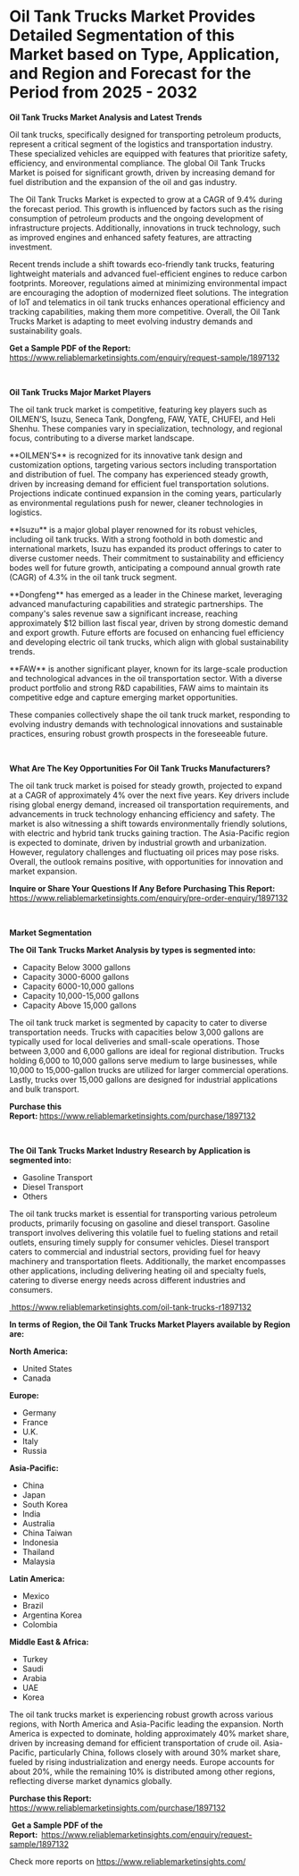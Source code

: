 <p><h1>Oil Tank Trucks Market Provides Detailed Segmentation of this Market based on Type, Application, and Region and Forecast for the Period from 2025 - 2032</h1></p><p><strong>Oil Tank Trucks Market Analysis and Latest Trends</strong></p>
<p><p>Oil tank trucks, specifically designed for transporting petroleum products, represent a critical segment of the logistics and transportation industry. These specialized vehicles are equipped with features that prioritize safety, efficiency, and environmental compliance. The global Oil Tank Trucks Market is poised for significant growth, driven by increasing demand for fuel distribution and the expansion of the oil and gas industry.</p><p>The Oil Tank Trucks Market is expected to grow at a CAGR of 9.4% during the forecast period. This growth is influenced by factors such as the rising consumption of petroleum products and the ongoing development of infrastructure projects. Additionally, innovations in truck technology, such as improved engines and enhanced safety features, are attracting investment. </p><p>Recent trends include a shift towards eco-friendly tank trucks, featuring lightweight materials and advanced fuel-efficient engines to reduce carbon footprints. Moreover, regulations aimed at minimizing environmental impact are encouraging the adoption of modernized fleet solutions. The integration of IoT and telematics in oil tank trucks enhances operational efficiency and tracking capabilities, making them more competitive. Overall, the Oil Tank Trucks Market is adapting to meet evolving industry demands and sustainability goals.</p></p>
<p><strong>Get a Sample PDF of the Report:&nbsp;</strong> <a href="https://www.reliablemarketinsights.com/enquiry/request-sample/1897132?utm_campaign=1558&utm_medium=2&utm_source=Github&utm_content=ia&utm_term=30032025&utm_id=oil-tank-trucks">https://www.reliablemarketinsights.com/enquiry/request-sample/1897132</a></p>
<p>&nbsp;</p>
<p><strong>Oil Tank Trucks Major Market Players</strong></p>
<p><p>The oil tank truck market is competitive, featuring key players such as OILMEN’S, Isuzu, Seneca Tank, Dongfeng, FAW, YATE, CHUFEI, and Heli Shenhu. These companies vary in specialization, technology, and regional focus, contributing to a diverse market landscape.</p><p>**OILMEN’S** is recognized for its innovative tank design and customization options, targeting various sectors including transportation and distribution of fuel. The company has experienced steady growth, driven by increasing demand for efficient fuel transportation solutions. Projections indicate continued expansion in the coming years, particularly as environmental regulations push for newer, cleaner technologies in logistics.</p><p>**Isuzu** is a major global player renowned for its robust vehicles, including oil tank trucks. With a strong foothold in both domestic and international markets, Isuzu has expanded its product offerings to cater to diverse customer needs. Their commitment to sustainability and efficiency bodes well for future growth, anticipating a compound annual growth rate (CAGR) of 4.3% in the oil tank truck segment.</p><p>**Dongfeng** has emerged as a leader in the Chinese market, leveraging advanced manufacturing capabilities and strategic partnerships. The company's sales revenue saw a significant increase, reaching approximately $12 billion last fiscal year, driven by strong domestic demand and export growth. Future efforts are focused on enhancing fuel efficiency and developing electric oil tank trucks, which align with global sustainability trends.</p><p>**FAW** is another significant player, known for its large-scale production and technological advances in the oil transportation sector. With a diverse product portfolio and strong R&D capabilities, FAW aims to maintain its competitive edge and capture emerging market opportunities.</p><p>These companies collectively shape the oil tank truck market, responding to evolving industry demands with technological innovations and sustainable practices, ensuring robust growth prospects in the foreseeable future.</p></p>
<p>&nbsp;</p>
<p><strong>What Are The Key Opportunities For Oil Tank Trucks Manufacturers?</strong></p>
<p><p>The oil tank truck market is poised for steady growth, projected to expand at a CAGR of approximately 4% over the next five years. Key drivers include rising global energy demand, increased oil transportation requirements, and advancements in truck technology enhancing efficiency and safety. The market is also witnessing a shift towards environmentally friendly solutions, with electric and hybrid tank trucks gaining traction. The Asia-Pacific region is expected to dominate, driven by industrial growth and urbanization. However, regulatory challenges and fluctuating oil prices may pose risks. Overall, the outlook remains positive, with opportunities for innovation and market expansion.</p></p>
<p><strong>Inquire or Share Your Questions If Any Before Purchasing This Report:</strong> <a href="https://www.reliablemarketinsights.com/enquiry/pre-order-enquiry/1897132?utm_campaign=1558&utm_medium=2&utm_source=Github&utm_content=ia&utm_term=30032025&utm_id=oil-tank-trucks">https://www.reliablemarketinsights.com/enquiry/pre-order-enquiry/1897132</a></p>
<p>&nbsp;</p>
<p><strong>Market Segmentation</strong></p>
<p><strong>The Oil Tank Trucks Market Analysis by types is segmented into:</strong></p>
<p><ul><li>Capacity Below 3000 gallons</li><li>Capacity 3000-6000 gallons</li><li>Capacity 6000-10,000 gallons</li><li>Capacity 10,000-15,000 gallons</li><li>Capacity Above 15,000 gallons</li></ul></p>
<p><p>The oil tank truck market is segmented by capacity to cater to diverse transportation needs. Trucks with capacities below 3,000 gallons are typically used for local deliveries and small-scale operations. Those between 3,000 and 6,000 gallons are ideal for regional distribution. Trucks holding 6,000 to 10,000 gallons serve medium to large businesses, while 10,000 to 15,000-gallon trucks are utilized for larger commercial operations. Lastly, trucks over 15,000 gallons are designed for industrial applications and bulk transport.</p></p>
<p><strong>Purchase this Report:&nbsp;</strong><a href="https://www.reliablemarketinsights.com/purchase/1897132?utm_campaign=1558&utm_medium=2&utm_source=Github&utm_content=ia&utm_term=30032025&utm_id=oil-tank-trucks">https://www.reliablemarketinsights.com/purchase/1897132</a></p>
<p>&nbsp;</p>
<p><strong>The Oil Tank Trucks Market Industry Research by Application is segmented into:</strong></p>
<p><ul><li>Gasoline Transport</li><li>Diesel Transport</li><li>Others</li></ul></p>
<p><p>The oil tank trucks market is essential for transporting various petroleum products, primarily focusing on gasoline and diesel transport. Gasoline transport involves delivering this volatile fuel to fueling stations and retail outlets, ensuring timely supply for consumer vehicles. Diesel transport caters to commercial and industrial sectors, providing fuel for heavy machinery and transportation fleets. Additionally, the market encompasses other applications, including delivering heating oil and specialty fuels, catering to diverse energy needs across different industries and consumers.</p></p>
<p><a href="https://www.reliablemarketinsights.com/oil-tank-trucks-r1897132?utm_campaign=1558&utm_medium=2&utm_source=Github&utm_content=ia&utm_term=30032025&utm_id=oil-tank-trucks">&nbsp;https://www.reliablemarketinsights.com/oil-tank-trucks-r1897132</a></p>
<p><strong>In terms of Region, the Oil Tank Trucks Market Players available by Region are:</strong></p>
<p>
    <p> <strong> North America: </strong>
        <ul>
            <li>United States</li>
            <li>Canada</li>
        </ul>
        </p> 
    <p> <strong> Europe: </strong>
        <ul>
            <li>Germany</li>
            <li>France</li>
            <li>U.K.</li>
            <li>Italy</li>
            <li>Russia</li>
        </ul>
        </p> 
    <p> <strong> Asia-Pacific: </strong>
        <ul>
            <li>China</li>
            <li>Japan</li>
            <li>South Korea</li>
            <li>India</li>
            <li>Australia</li>
            <li>China Taiwan</li>
            <li>Indonesia</li>
            <li>Thailand</li>
            <li>Malaysia</li>
        </ul>
        </p> 
    <p> <strong> Latin America: </strong>
        <ul>
            <li>Mexico</li>
            <li>Brazil</li>
            <li>Argentina Korea</li>
            <li>Colombia</li>
        </ul>
        </p> 
    <p> <strong> Middle East & Africa: </strong>
        <ul>
            <li>Turkey</li>
            <li>Saudi</li>
            <li>Arabia</li>
            <li>UAE</li>
            <li>Korea</li>
        </ul>
    </p>
    </p>
<p><p>The oil tank trucks market is experiencing robust growth across various regions, with North America and Asia-Pacific leading the expansion. North America is expected to dominate, holding approximately 40% market share, driven by increasing demand for efficient transportation of crude oil. Asia-Pacific, particularly China, follows closely with around 30% market share, fueled by rising industrialization and energy needs. Europe accounts for about 20%, while the remaining 10% is distributed among other regions, reflecting diverse market dynamics globally.</p></p>
<p><strong>Purchase this Report: </strong><a href="https://www.reliablemarketinsights.com/purchase/1897132?utm_campaign=1558&utm_medium=2&utm_source=Github&utm_content=ia&utm_term=30032025&utm_id=oil-tank-trucks">https://www.reliablemarketinsights.com/purchase/1897132</a></p>
<p>&nbsp;<strong>Get a Sample PDF of the Report:&nbsp;&nbsp;</strong><a href="https://www.reliablemarketinsights.com/enquiry/request-sample/1897132?utm_campaign=1558&utm_medium=2&utm_source=Github&utm_content=ia&utm_term=30032025&utm_id=oil-tank-trucks">https://www.reliablemarketinsights.com/enquiry/request-sample/1897132</a></p>
<p><strong></strong></p>
<p>Check more reports on <a href="https://www.reliablemarketinsights.com/?utm_campaign=1558&utm_medium=2&utm_source=Github&utm_content=ia&utm_term=30032025&utm_id=oil-tank-trucks">https://www.reliablemarketinsights.com/</a></p>